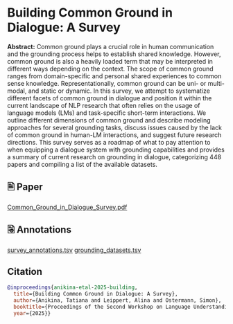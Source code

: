 # Building Common Ground in Dialogue: A Survey
**Abstract:** Common ground plays a crucial role in human communication and the grounding process helps to establish shared knowledge. However, common ground is also a heavily loaded term that may be interpreted in different ways depending on the context. The scope of common ground ranges from domain-specific and personal shared experiences to common sense knowledge. Representationally, common ground can be uni- or multi-modal, and static or dynamic. In this survey, we attempt to systematize different facets of common ground in dialogue and position it within the current landscape of NLP research that often relies on the usage of language models (LMs) and task-specific short-term interactions. We outline different dimensions of common ground and describe modeling approaches for several grounding tasks, discuss issues caused by the lack of common ground in human-LM interactions, and suggest future research directions. This survey serves as a roadmap of what to pay attention to when equipping a dialogue system with grounding capabilities and provides a summary of current research on grounding in dialogue, categorizing 448 papers and compiling a list of the available datasets.

## 🖹 Paper
[Common_Ground_in_Dialogue_Survey.pdf](https://github.com/tanikina/common-ground-in-dialogue/blob/main/Common_Ground_in_Dialogue_Survey.pdf)

## 🗟 Annotations
[survey_annotations.tsv](https://github.com/tanikina/common-ground-in-dialogue/blob/main/survey_annotations.tsv)
[grounding_datasets.tsv](https://github.com/tanikina/common-ground-in-dialogue/blob/main/grounding_datasets.tsv)

## Citation

```bibtex
@inproceedings{anikina-etal-2025-building,
  title={Building Common Ground in Dialogue: A Survey},
  author={Anikina, Tatiana and Leippert, Alina and Ostermann, Simon},
  booktitle={Proceedings of the Second Workshop on Language Understanding in the Human-Machine Era (LUHME 2025)},
  year={2025}}
```
